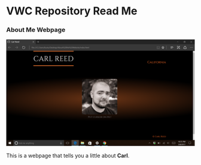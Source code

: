 # VWC Repository Read Me

### About Me Webpage 

![About Me](https://github.com/carlreed37f/VWC_firstRepository/blob/master/About%20Me%20Website/assets/pictures/2017-03-08.png "Screenshot of Webpage")

This is a webpage that tells you a little about **Carl**.
